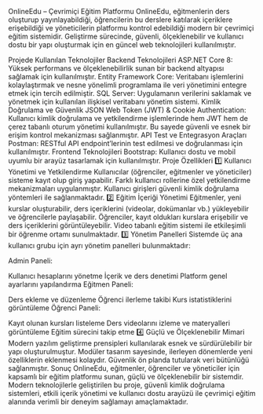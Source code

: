 OnlineEdu – Çevrimiçi Eğitim Platformu
OnlineEdu, eğitmenlerin ders oluşturup yayınlayabildiği, öğrencilerin bu derslere katılarak içeriklere erişebildiği ve yöneticilerin platformu kontrol edebildiği modern bir çevrimiçi eğitim sistemidir. Geliştirme sürecinde, güvenli, ölçeklenebilir ve kullanıcı dostu bir yapı oluşturmak için en güncel web teknolojileri kullanılmıştır.
 
Projede Kullanılan Teknolojiler
Backend Teknolojileri
ASP.NET Core 8: Yüksek performans ve ölçeklenebilirlik sunan bir backend altyapısı sağlamak için kullanılmıştır.
Entity Framework Core: Veritabanı işlemlerini kolaylaştırmak ve nesne yönelimli programlama ile veri yönetimini entegre etmek için tercih edilmiştir.
SQL Server: Uygulamanın verilerini saklamak ve yönetmek için kullanılan ilişkisel veritabanı yönetim sistemi.
Kimlik Doğrulama ve Güvenlik
JSON Web Token (JWT) & Cookie Authentication: Kullanıcı kimlik doğrulama ve yetkilendirme işlemlerinde hem JWT hem de çerez tabanlı oturum yönetimi kullanılmıştır. Bu sayede güvenli ve esnek bir erişim kontrol mekanizması sağlanmıştır.
API Test ve Entegrasyon Araçları
Postman: RESTful API endpoint’lerinin test edilmesi ve doğrulanması için kullanılmıştır.
Frontend Teknolojileri
Bootstrap: Kullanıcı dostu ve mobil uyumlu bir arayüz tasarlamak için kullanılmıştır.
Proje Özellikleri
1️⃣ Kullanıcı Yönetimi ve Yetkilendirme
Kullanıcılar (öğrenciler, eğitmenler ve yöneticiler) sisteme kayıt olup giriş yapabilir.
Farklı kullanıcı rollerine özel yetkilendirme mekanizmaları uygulanmıştır.
Kullanıcı girişleri güvenli kimlik doğrulama yöntemleri ile sağlanmaktadır.
2️⃣ Eğitim İçeriği Yönetimi
Eğitmenler, yeni kurslar oluşturabilir, ders içeriklerini (videolar, dokümanlar vb.) yükleyebilir ve öğrencilerle paylaşabilir.
Öğrenciler, kayıt oldukları kurslara erişebilir ve ders içeriklerini görüntüleyebilir.
Video tabanlı eğitim sistemi ile etkileşimli bir öğrenme ortamı sunulmaktadır.
3️⃣ Yönetim Panelleri
Sistemde üç ana kullanıcı grubu için ayrı yönetim panelleri bulunmaktadır:

Admin Paneli:

Kullanıcı hesaplarını yönetme
İçerik ve ders denetimi
Platform genel ayarlarını yapılandırma
Eğitmen Paneli:

Ders ekleme ve düzenleme
Öğrenci ilerleme takibi
Kurs istatistiklerini görüntüleme
Öğrenci Paneli:

Kayıt olunan kursları listeleme
Ders videolarını izleme ve materyalleri görüntüleme
Eğitim sürecini takip etme
4️⃣ Güçlü ve Ölçeklenebilir Mimari
Modern yazılım geliştirme prensipleri kullanılarak esnek ve sürdürülebilir bir yapı oluşturulmuştur.
Modüler tasarım sayesinde, ilerleyen dönemlerde yeni özelliklerin eklenmesi kolaydır.
Güvenlik ön planda tutularak veri bütünlüğü sağlanmıştır.
Sonuç
OnlineEdu, eğitmenler, öğrenciler ve yöneticiler için kapsamlı bir eğitim platformu sunan, güçlü ve ölçeklenebilir bir sistemdir. Modern teknolojilerle geliştirilen bu proje, güvenli kimlik doğrulama sistemleri, etkili içerik yönetimi ve kullanıcı dostu arayüzü ile çevrimiçi eğitim alanında verimli bir deneyim sağlamayı amaçlamaktadır.
